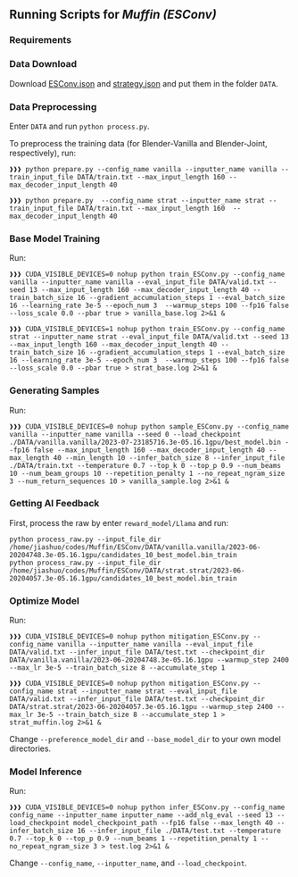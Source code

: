 ## Running Scripts for *Muffin (ESConv)*

### Requirements

### Data Download

Download [ESConv.json](https://raw.githubusercontent.com/thu-coai/Emotional-Support-Conversation/main/ESConv.json)
and [strategy.json](https://raw.githubusercontent.com/thu-coai/Emotional-Support-Conversation/main/strategy.json) and
put them in
the folder `DATA`.

### Data Preprocessing

Enter `DATA` and run ``python process.py``.

To preprocess the training data (for Blender-Vanilla and Blender-Joint, respectively), run:

```console
❱❱❱ python prepare.py --config_name vanilla --inputter_name vanilla --train_input_file DATA/train.txt --max_input_length 160 --max_decoder_input_length 40
```
```console
❱❱❱ python prepare.py  --config_name strat --inputter_name strat --train_input_file DATA/train.txt --max_input_length 160  --max_decoder_input_length 40
```

### Base Model Training

Run:

```console
❱❱❱ CUDA_VISIBLE_DEVICES=0 nohup python train_ESConv.py --config_name vanilla --inputter_name vanilla --eval_input_file DATA/valid.txt --seed 13 --max_input_length 160 --max_decoder_input_length 40 --train_batch_size 16 --gradient_accumulation_steps 1 --eval_batch_size 16 --learning_rate 3e-5 --epoch_num 3  --warmup_steps 100 --fp16 false --loss_scale 0.0 --pbar true > vanilla_base.log 2>&1 &
```
```console
❱❱❱ CUDA_VISIBLE_DEVICES=1 nohup python train_ESConv.py --config_name strat --inputter_name strat --eval_input_file DATA/valid.txt --seed 13 --max_input_length 160 --max_decoder_input_length 40 --train_batch_size 16 --gradient_accumulation_steps 1 --eval_batch_size 16 --learning_rate 3e-5 --epoch_num 3  --warmup_steps 100 --fp16 false --loss_scale 0.0 --pbar true > strat_base.log 2>&1 &
```

### Generating Samples

Run:

```console
❱❱❱ CUDA_VISIBLE_DEVICES=0 nohup python sample_ESConv.py --config_name vanilla --inputter_name vanilla --seed 0 --load_checkpoint ./DATA/vanilla.vanilla/2023-07-23185716.3e-05.16.1gpu/best_model.bin --fp16 false --max_input_length 160 --max_decoder_input_length 40 --max_length 40 --min_length 10 --infer_batch_size 8 --infer_input_file ./DATA/train.txt --temperature 0.7 --top_k 0 --top_p 0.9 --num_beams 10 --num_beam_groups 10 --repetition_penalty 1 --no_repeat_ngram_size 3 --num_return_sequences 10 > vanilla_sample.log 2>&1 &
```

### Getting AI Feedback
First, process the raw by enter ``reward_model/Llama`` and run:
```console
python process_raw.py --input_file_dir
/home/jiashuo/codes/Muffin/ESConv/DATA/vanilla.vanilla/2023-06-20204748.3e-05.16.1gpu/candidates_10_best_model.bin_train
python process_raw.py --input_file_dir
/home/jiashuo/codes/Muffin/ESConv/DATA/strat.strat/2023-06-20204057.3e-05.16.1gpu/candidates_10_best_model.bin_train
```

### Optimize Model

Run:

```console
❱❱❱ CUDA_VISIBLE_DEVICES=0 nohup python mitigation_ESConv.py --config_name vanilla --inputter_name vanilla --eval_input_file DATA/valid.txt --infer_input_file DATA/test.txt --checkpoint_dir DATA/vanilla.vanilla/2023-06-20204748.3e-05.16.1gpu --warmup_step 2400 --max_lr 3e-5 --train_batch_size 8 --accumulate_step 1
```
```console
❱❱❱ CUDA_VISIBLE_DEVICES=0 nohup python mitigation_ESConv.py --config_name strat --inputter_name strat --eval_input_file DATA/valid.txt --infer_input_file DATA/test.txt --checkpoint_dir DATA/strat.strat/2023-06-20204057.3e-05.16.1gpu --warmup_step 2400 --max_lr 3e-5 --train_batch_size 8 --accumulate_step 1 > strat_muffin.log 2>&1 &
```

Change ``--preference_model_dir`` and ``--base_model_dir`` to your own model directories.

### Model Inference

Run:

```console
❱❱❱ CUDA_VISIBLE_DEVICES=0 nohup python infer_ESConv.py --config_name config_name --inputter_name inputter_name --add_nlg_eval --seed 13 --load_checkpoint model_checkpoint_path --fp16 false --max_length 40 --infer_batch_size 16 --infer_input_file ./DATA/test.txt --temperature 0.7 --top_k 0 --top_p 0.9 --num_beams 1 --repetition_penalty 1 --no_repeat_ngram_size 3 > test.log 2>&1 &
```

Change ``--config_name``, ``--inputter_name``, and ``--load_checkpoint``.